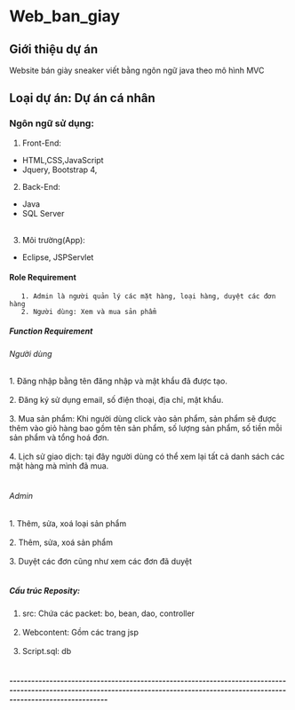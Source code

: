 # Web_ban_giay
<h2> Giới thiệu dự án</h2>Website bán giày sneaker viết bằng ngôn ngữ java theo mô hình MVC <br>  

## Loại dự án: Dự án cá nhân 

### Ngôn ngữ sử dụng:
1. Front-End: <br>
* HTML,CSS,JavaScript<br>
* Jquery, Bootstrap 4,
2. Back-End:<br> 
* Java<br>
* SQL Server<br><br>
3. Môi trường(App):<br>
* Eclipse, JSPServlet

#### Role Requirement  
       1. Admin là người quản lý các mặt hàng, loại hàng, duyệt các đơn hàng  
       2. Người dùng: Xem và mua sản phẩm
##### Function Requirement  
<h6>Người dùng</h6>
1. Đăng nhập bằng tên đăng nhập và mật khẩu đã được tạo.<br><br>
2. Đăng ký sử dụng email, số điện thoại, địa chỉ, mật khẩu.<br><br>
3. Mua sản phẩm: Khi người dùng click vào sản phẩm, sản phẩm sẽ được thêm vào giỏ hàng bao gồm tên sản phẩm, số lượng sản phẩm, số tiền mỗi sản phẩm và tổng hoá đơn.<br><br>
4. Lịch sử giao dịch: tại đây người dùng có thể xem lại tất cả danh sách các mặt hàng mà mình đã mua.<br><br>

<h6>Admin</h6>
1. Thêm, sửa, xoá loại sản phẩm<br><br>
2. Thêm, sửa, xoá sản phẩm<br><br>
3. Duyệt các đơn cũng như xem các đơn đã duyệt<br><br>  

##### Cấu trúc Reposity:
1. src: Chứa các packet: bo, bean, dao, controller  <br><br>
2. Webcontent: Gồm các trang jsp  <br><br>
3. Script.sql: db<br><br>

##### -----------------------------------------------------------------------------------------------------------------------------------------------------------------------------------
